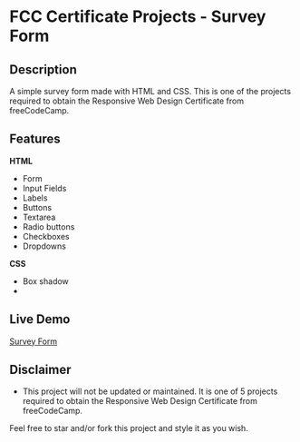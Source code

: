 # FCC Certificate Projects - Survey Form

## Description

A simple survey form made with HTML and CSS. This is one of the projects required to obtain the Responsive Web Design Certificate from freeCodeCamp.

## Features

**HTML**

-   Form
-   Input Fields
-   Labels
-   Buttons
-   Textarea
-   Radio buttons
-   Checkboxes
-   Dropdowns

**CSS**

-   Box shadow
-

## Live Demo

[Survey Form](https://eddking-qs.github.io/FCC-Survey_Form/)

## Disclaimer

-   This project will not be updated or maintained. It is one of 5 projects required to obtain the Responsive Web Design Certificate from freeCodeCamp.

Feel free to star and/or fork this project and style it as you wish.
